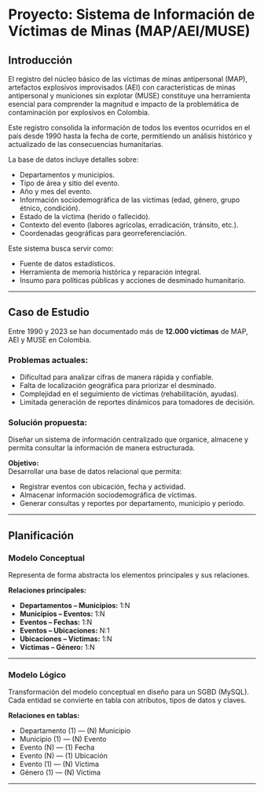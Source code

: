 # Proyecto: Sistema de Información de Víctimas de Minas (MAP/AEI/MUSE)

## Introducción

El registro del núcleo básico de las víctimas de minas antipersonal (MAP), artefactos explosivos improvisados (AEI) con características de minas antipersonal y municiones sin explotar (MUSE) constituye una herramienta esencial para comprender la magnitud e impacto de la problemática de contaminación por explosivos en Colombia.

Este registro consolida la información de todos los eventos ocurridos en el país desde 1990 hasta la fecha de corte, permitiendo un análisis histórico y actualizado de las consecuencias humanitarias.  

La base de datos incluye detalles sobre:
- Departamentos y municipios.
- Tipo de área y sitio del evento.
- Año y mes del evento.
- Información sociodemográfica de las víctimas (edad, género, grupo étnico, condición).
- Estado de la víctima (herido o fallecido).
- Contexto del evento (labores agrícolas, erradicación, tránsito, etc.).
- Coordenadas geográficas para georreferenciación.

Este sistema busca servir como:
- Fuente de datos estadísticos.
- Herramienta de memoria histórica y reparación integral.
- Insumo para políticas públicas y acciones de desminado humanitario.

---

## Caso de Estudio

Entre 1990 y 2023 se han documentado más de **12.000 víctimas** de MAP, AEI y MUSE en Colombia.  

### Problemas actuales:
- Dificultad para analizar cifras de manera rápida y confiable.
- Falta de localización geográfica para priorizar el desminado.
- Complejidad en el seguimiento de víctimas (rehabilitación, ayudas).
- Limitada generación de reportes dinámicos para tomadores de decisión.

### Solución propuesta:
Diseñar un sistema de información centralizado que organice, almacene y permita consultar la información de manera estructurada.

**Objetivo:**  
Desarrollar una base de datos relacional que permita:
- Registrar eventos con ubicación, fecha y actividad.
- Almacenar información sociodemográfica de víctimas.
- Generar consultas y reportes por departamento, municipio y periodo.

---

## Planificación

### Modelo Conceptual
Representa de forma abstracta los elementos principales y sus relaciones.

**Relaciones principales:**
- **Departamentos – Municipios:** 1:N  
- **Municipios – Eventos:** 1:N  
- **Eventos – Fechas:** 1:N  
- **Eventos – Ubicaciones:** N:1  
- **Ubicaciones – Víctimas:** 1:N  
- **Víctimas – Género:** 1:N  

---

### Modelo Lógico

Transformación del modelo conceptual en diseño para un SGBD (MySQL).  
Cada entidad se convierte en tabla con atributos, tipos de datos y claves.

**Relaciones en tablas:**
- Departamento (1) — (N) Municipio  
- Municipio (1) — (N) Evento  
- Evento (N) — (1) Fecha  
- Evento (N) — (1) Ubicación  
- Evento (1) — (N) Víctima  
- Género (1) — (N) Víctima  

---